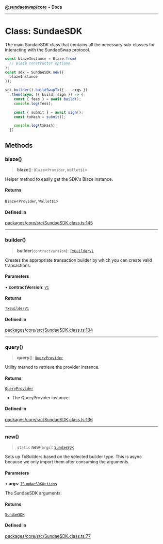 [**@sundaeswap/core**](../../README.md) • **Docs**

***

# Class: SundaeSDK

The main SundaeSDK class that contains all the necessary sub-classes for
interacting with the SundaeSwap protocol.

```ts
const blazeInstance = Blaze.from(
  // Blaze constructor options.
);
const sdk = SundaeSDK.new({
  blazeInstance
});

sdk.builder().buildSwapTx({ ...args })
  .then(async ({ build, sign }) => {
    const { fees } = await build();
    console.log(fees);

    const { submit } = await sign();
    const txHash = submit();

    console.log(txHash);
  })
```

## Methods

### blaze()

> **blaze**(): `Blaze`\<`Provider`, `Wallet$1`\>

Helper method to easily get the SDK's Blaze instance.

#### Returns

`Blaze`\<`Provider`, `Wallet$1`\>

#### Defined in

[packages/core/src/SundaeSDK.class.ts:145](https://github.com/SundaeSwap-finance/sundae-sdk/blob/main/packages/core/src/SundaeSDK.class.ts#L145)

***

### builder()

> **builder**(`contractVersion`): [`TxBuilderV1`](TxBuilderV1.md)

Creates the appropriate transaction builder by which you can create valid transactions.

#### Parameters

• **contractVersion**: [`V1`](../enumerations/EContractVersion.md#v1)

#### Returns

[`TxBuilderV1`](TxBuilderV1.md)

#### Defined in

[packages/core/src/SundaeSDK.class.ts:104](https://github.com/SundaeSwap-finance/sundae-sdk/blob/main/packages/core/src/SundaeSDK.class.ts#L104)

***

### query()

> **query**(): [`QueryProvider`](QueryProvider.md)

Utility method to retrieve the provider instance.

#### Returns

[`QueryProvider`](QueryProvider.md)

- The QueryProvider instance.

#### Defined in

[packages/core/src/SundaeSDK.class.ts:136](https://github.com/SundaeSwap-finance/sundae-sdk/blob/main/packages/core/src/SundaeSDK.class.ts#L136)

***

### new()

> `static` **new**(`args`): [`SundaeSDK`](SundaeSDK.md)

Sets up TxBuilders based on the selected builder type. This is async
because we only import them after consuming the arguments.

#### Parameters

• **args**: [`ISundaeSDKOptions`](../interfaces/ISundaeSDKOptions.md)

The SundaeSDK arguments.

#### Returns

[`SundaeSDK`](SundaeSDK.md)

#### Defined in

[packages/core/src/SundaeSDK.class.ts:77](https://github.com/SundaeSwap-finance/sundae-sdk/blob/main/packages/core/src/SundaeSDK.class.ts#L77)
